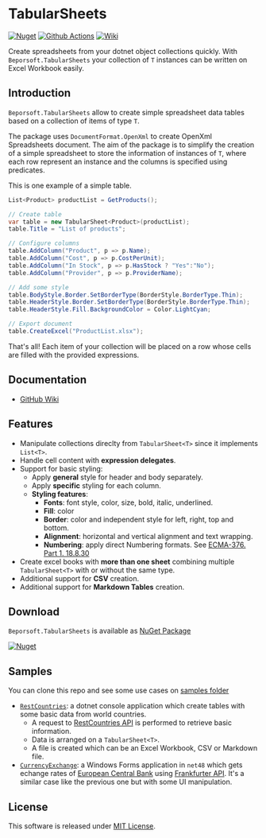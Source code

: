 # TabularSheets

[![Nuget](https://img.shields.io/nuget/v/Beporsoft.TabularSheets?logo=nuget)](https://www.nuget.org/packages/Beporsoft.TabularSheets/) 
[![Github Actions](https://github.com/bportelalp/Beporsoft.TabularSheets/actions/workflows/dotnet.yml/badge.svg)](https://github.com/bportelalp/Beporsoft.TabularSheets/actions/workflows/dotnet.yml)
[![Wiki](https://img.shields.io/badge/Docs-GitHub%20wiki-brightgreen)](https://github.com/bportelalp/Beporsoft.TabularSheets/wiki)

Create spreadsheets from your dotnet object collections quickly. With `Beporsoft.TabularSheets` your collection of `T` instances can be written on Excel Workbook easily.

## Introduction

`Beporsoft.TabularSheets` allow to create simple spreadsheet data tables based on a collection of items of type `T`.

The package uses `DocumentFormat.OpenXml` to create OpenXml Spreadsheets document. The aim of the package is to simplify the creation of a simple spreadsheet to store the information of instances of `T`, where each row represent an instance and the columns is specified using predicates.

This is one example of a simple table.

```csharp
List<Product> productList = GetProducts();

// Create table
var table = new TabularSheet<Product>(productList);
table.Title = "List of products";

// Configure columns
table.AddColumn("Product", p => p.Name);
table.AddColumn("Cost", p => p.CostPerUnit);
table.AddColumn("In Stock", p => p.HasStock ? "Yes":"No");
table.AddColumn("Provider", p => p.ProviderName);

// Add some style
table.BodyStyle.Border.SetBorderType(BorderStyle.BorderType.Thin);
table.HeaderStyle.Border.SetBorderType(BorderStyle.BorderType.Thin);
table.HeaderStyle.Fill.BackgroundColor = Color.LightCyan;

// Export document
table.CreateExcel("ProductList.xlsx");
```

That's all! Each item of your collection will be placed on a row whose cells are filled with the provided expressions.

## Documentation

-  [GitHub Wiki](https://github.com/bportelalp/Beporsoft.TabularSheets/wiki)

## Features

- Manipulate collections direclty from `TabularSheet<T>` since it implements `List<T>`.
- Handle cell content with **expression delegates**.
- Support for basic styling:
    - Apply **general** style for header and body separately.
    - Apply **specific** styling for each column.
    - **Styling features**:
      - **Fonts**: font style, color, size, bold, italic, underlined.
      - **Fill**: color
      - **Border**: color and independent style for left, right, top and bottom.
      - **Alignment**: horizontal and vertical alignment and text wrapping.
      - **Numbering**: apply direct Numbering formats. See [ECMA-376. Part 1. 18.8.30](https://ecma-international.org/publications-and-standards/standards/ecma-376/)
- Create excel books with **more than one sheet** combining multiple `TabularSheet<T>` with or without the same type.
- Additional support for **CSV** creation.
- Additional support for **Markdown Tables** creation.

## Download

`Beporsoft.TabularSheets` is available as [NuGet Package](https://www.nuget.org/packages/Beporsoft.TabularSheets/)

[![Nuget](https://img.shields.io/nuget/v/Beporsoft.TabularSheets?logo=nuget)](https://www.nuget.org/packages/Beporsoft.TabularSheets/) 

## Samples

You can clone this repo and see some use cases on [samples folder](./samples)

- [`RestCountries`](./samples/Beporsoft.TabularSheets.Samples.RestCountries/): a dotnet console application which create tables with some basic data from world countries.
  - A request to [RestCountries API](https://restcountries.com/) is performed to retrieve basic information.
  - Data is arranged on a `TabularSheet<T>`.
  - A file is created which can be an Excel Workbook, CSV or Markdown file.
- [`CurrencyExchange`](./samples/Beporsoft.TabularSheets.Samples.CurrencyExchange/): a Windows Forms application in `net48` which gets echange rates of [European Central Bank](https://www.ecb.europa.eu/stats/policy_and_exchange_rates/euro_reference_exchange_rates/html/index.en.html) using [Frankfurter API](https://frankfurter.dev/). It's a similar case like the previous one but with some UI manipulation.

## License

This software is released under [MIT License](./LICENSE).

